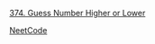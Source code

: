 [374. Guess Number Higher or Lower](https://leetcode.com/problems/guess-number-higher-or-lower/)

[NeetCode](https://www.youtube.com/watch?v=xW4QsTtaCa4)